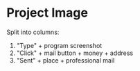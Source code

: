 # Project Image

Split into columns:

1. "Type" + program screenshot
2. "Click" + mail button + money + address
3. "Sent" + place + professional mail
